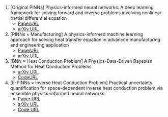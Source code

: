 1. [Original PINNs] Physics-informed neural networks: A deep learning framework for solving forward and inverse problems involving nonlinear partial differential equation
   - [PaperURL](https://www-sciencedirect-com.kyoto-u.idm.oclc.org/science/article/pii/S0021999118307125?via%3Dihub)
   - [arXiv URL](https://arxiv.org/abs/1711.10561)
2. [PINNs × Manufacturing] A physics-informed machine learning approach for solving heat transfer equation in advanced manufacturing and engineering application
   - [PaperURL](https://www-sciencedirect-com.kyoto-u.idm.oclc.org/science/article/pii/S0952197621000798?via%3Dihub)
   - [arXiv URL](https://arxiv.org/pdf/2010.02011)
3. [BNN × Heat Conduction Problem] A Physics-Data-Driven Bayesian Method for Heat Conduction Problems
   - [arXiv URL](https://arxiv.org/pdf/2109.00996)
   - [CodeURL](https://github.com/yoton12138/HCE-BNN)
4. [E-PINNs × Inverse Heat Conduction Problem] Practical uncertainty quantification for space-dependent inverse heat conduction problem via ensemble physics-informed neural networks
   - [Paper URL](https://www-sciencedirect-com.kyoto-u.idm.oclc.org/science/article/pii/S0735193323003299)
   - [arXiv URL](https://arxiv.org/pdf/2109.00996)
   - [Code URL](https://github.com/yoton12138/E-PINN-practical-uncertainty-quantification)
